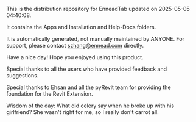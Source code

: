 This is the distribution repository for EnneadTab updated on 2025-05-05 04:40:08.

It contains the Apps and Installation and Help-Docs folders.

It is automatically generated, not manually maintained by ANYONE.
For support, please contact szhang@ennead.com directly.

Have a nice day! Hope you enjoyed using this product.

Special thanks to all the users who have provided feedback and suggestions.

Special thanks to Ehsan and all the pyRevit team for providing the foundation for the Revit Extension.



Wisdom of the day:
What did celery say when he broke up with his girlfriend? She wasn't right for me, so I really don't carrot all.
